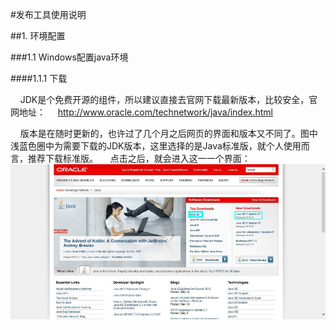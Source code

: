 #发布工具使用说明  

##1. 环境配置  

###1.1 Windows配置java环境  

####1.1.1 下载  

    JDK是个免费开源的组件，所以建议直接去官网下载最新版本，比较安全，官网地址：
    http://www.oracle.com/technetwork/java/index.html

    版本是在随时更新的，也许过了几个月之后网页的界面和版本又不同了。图中浅蓝色圈中为需要下载的JDK版本，这里选择的是Java标准版，就个人使用而言，推荐下载标准版。
    点击之后，就会进入这一一个界面：
![](https://github.com/unicorn314/MDFilesCheckUtils_test/blob/master/pictures/1.1.1_1.png "配置java环境_下载")
